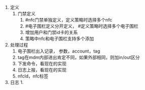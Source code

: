 1. 定义
	1. 门禁定义
		1. #nfc门禁单独定义，定义策略时选择多个nfc
		2. #电子围栏定义分开定义， #定义策略时选择多个电子围栏
		3. 增加用户和门禁id卡的关系
		4. 策略中nfc和电子围栏支持多个添加
2. 处理过程
	1.  电子围栏出入记录， 参数，account，tag
	2.  tag在mdm内部进出肯定不同，如果外部相同，则加in/out区分
	3.  下发命令，看现在的实现
	4.  日志上报，看现在的实现
	5.  nfcId，nfc标签
3. 日志
	1.  